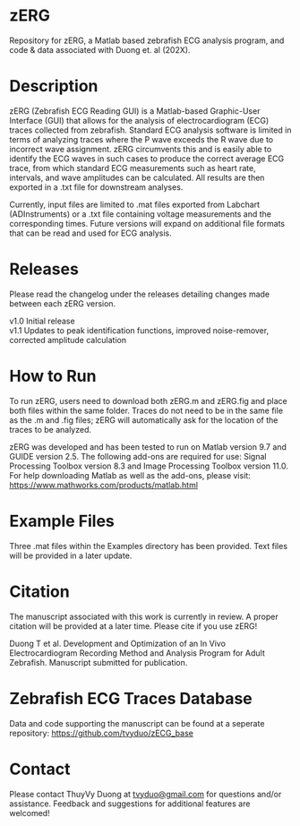 # zERG
Repository for zERG, a Matlab based zebrafish ECG analysis program, and code & data associated with Duong et. al (202X).

# Description
zERG (Zebrafish ECG Reading GUI) is a Matlab-based Graphic-User Interface (GUI) that allows for the analysis of electrocardiogram (ECG) traces collected from zebrafish. Standard ECG analysis software is limited in terms of analyzing traces where the P wave exceeds the R wave due to incorrect wave assignment. zERG circumvents this and is easily able to identify the ECG waves in such cases to produce the correct average ECG trace, from which standard ECG measurements such as heart rate, intervals, and wave amplitudes can be calculated. All results are then exported in a .txt file for downstream analyses.

Currently, input files are limited to .mat files exported from Labchart (ADInstruments) or a .txt file containing voltage measurements and the corresponding times. Future versions will expand on additional file formats that can be read and used for ECG analysis.

# Releases
Please read the changelog under the releases detailing changes made between each zERG version.

v1.0 Initial release <br>
v1.1 Updates to peak identification functions, improved noise-remover, corrected amplitude calculation <br>

# How to Run
To run zERG, users need to download both zERG.m and zERG.fig and place both files within the same folder. Traces do not need to be in the same file as the .m and .fig files; zERG will automatically ask for the location of the traces to be analyzed.

zERG was developed and has been tested to run on Matlab version 9.7 and GUIDE version 2.5. The following add-ons are required for use: Signal Processing Toolbox version 8.3 and Image Processing Toolbox version 11.0. For help downloading Matlab as well as the add-ons, please visit: https://www.mathworks.com/products/matlab.html

# Example Files
Three .mat files within the Examples directory has been provided. Text files will be provided in a later update.

# Citation
The manuscript associated with this work is currently in review. A proper citation will be provided at a later time. Please cite if you use zERG!

Duong T et al. Development and Optimization of an In Vivo Electrocardiogram Recording Method and Analysis Program for Adult Zebrafish. Manuscript submitted for publication.

# Zebrafish ECG Traces Database
Data and code supporting the manuscript can be found at a seperate repository: https://github.com/tvyduo/zECG_base

# Contact
Please contact ThuyVy Duong at tvyduo@gmail.com for questions and/or assistance. Feedback and suggestions for additional features are welcomed!
